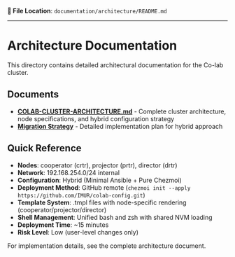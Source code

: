 **📍 File Location**: `documentation/architecture/README.md`

---

# Architecture Documentation

This directory contains detailed architectural documentation for the Co-lab cluster.

## Documents

- **[COLAB-CLUSTER-ARCHITECTURE.md](COLAB-CLUSTER-ARCHITECTURE.md)** - Complete cluster architecture, node specifications, and hybrid configuration strategy
- **[Migration Strategy](COLAB-CLUSTER-ARCHITECTURE.md#modern-hybrid-configuration-strategy)** - Detailed implementation plan for hybrid approach

## Quick Reference

- **Nodes**: cooperator (crtr), projector (prtr), director (drtr)
- **Network**: 192.168.254.0/24 internal
- **Configuration**: Hybrid (Minimal Ansible + Pure Chezmoi)
- **Deployment Method**: GitHub remote (`chezmoi init --apply https://github.com/IMUR/colab-config.git`)
- **Template System**: .tmpl files with node-specific rendering (cooperator/projector/director)
- **Shell Management**: Unified bash and zsh with shared NVM loading
- **Deployment Time**: ~15 minutes
- **Risk Level**: Low (user-level changes only)

For implementation details, see the complete architecture document.
